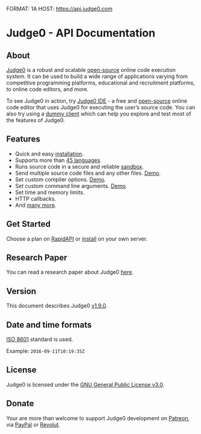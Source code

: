 FORMAT: 1A
HOST: https://api.judge0.com

# Judge0 - API Documentation
<!-- include(hostname.html) -->
<!-- include(style.html) -->

## About
[Judge0](https://api.judge0.com) is a robust and scalable [open-source](https://github.com/judge0/api) online code execution system. It can be used to build a wide range of applications varying from competitive programming platforms, educational and recruitment platforms, to online code editors, and more.

To see Judge0 in action, try [Judge0 IDE](https://ide.judge0.com) - a free and [open-source](https://github.com/judge0/ide) online code editor that uses Judge0 for executing the user’s source code. You can also try using a [dummy client](/dummy-client.html) which can help you explore and test most of the features of Judge0.

## Features
- Quick and easy [installation](https://github.com/judge0/api#installation).
- Supports more than [45 languages](https://api.judge0.com/languages).
- Runs source code in a secure and reliable [sandbox](https://github.com/ioi/isolate).
- Send multiple source code files and any other files. [Demo](https://asciinema.org/a/318548).
- Set custom compiler options. [Demo](https://ide.judge0.com/?PfcV).
- Set custom command line arguments. [Demo](https://ide.judge0.com/?E68R).
- Set time and memory limits.
- HTTP callbacks.
- And [many more](https://api.judge0.com/#submissions-submission).

## Get Started
Choose a plan on [RapidAPI](https://rapidapi.com/hermanzdosilovic/api/judge0/pricing) or [install](https://github.com/judge0/api#installation) on your own server.

## Research Paper
You can read a research paper about Judge0 [here](https://minio.judge0.com/public/paper-in-review.pdf).

## Version
This document describes Judge0 [v1.9.0](https://github.com/judge0/api/tree/v1.9.0).

## Date and time formats
[ISO 8601](https://en.wikipedia.org/wiki/ISO_8601) standard is used.

Example: `2016-09-11T10:19:35Z`

## License
Judge0 is licensed under the [GNU General Public License v3.0](https://github.com/judge0/api/blob/master/LICENSE).

## Donate
Your are more than welcome to support Judge0 development on [Patreon](https://www.patreon.com/hermanzdosilovic), via [PayPal](https://paypal.me/hermanzdosilovic) or [Revolut](https://pay.revolut.com/profile/hermancy5).

<br>

<!-- include(authentication/authentication.md) -->
<!-- include(authorization/authorization.md) -->
<!-- include(submissions/submissions.md) -->
<!-- include(statuses_and_languages/statuses_and_languages.md) -->
<!-- include(system_and_configuration/system_and_configuration.md) -->
<!-- include(statistics/statistics.md) -->
<!-- include(health_check/health_check.md) -->
<!-- include(information/information.md) -->
